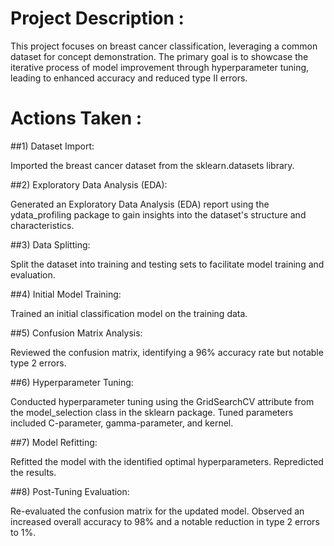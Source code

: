 # Project Description :
This project focuses on breast cancer classification, leveraging a common dataset for concept demonstration. The primary goal is to showcase the iterative process of model improvement through hyperparameter tuning, leading to enhanced accuracy and reduced type II errors.

# Actions Taken :
##1) Dataset Import:

Imported the breast cancer dataset from the sklearn.datasets library.

##2) Exploratory Data Analysis (EDA):

Generated an Exploratory Data Analysis (EDA) report using the ydata_profiling package to gain insights into the dataset's structure and characteristics.

##3) Data Splitting:

Split the dataset into training and testing sets to facilitate model training and evaluation.

##4) Initial Model Training:

Trained an initial classification model on the training data.

##5) Confusion Matrix Analysis:

Reviewed the confusion matrix, identifying a 96% accuracy rate but notable type 2 errors.

##6) Hyperparameter Tuning:

Conducted hyperparameter tuning using the GridSearchCV attribute from the model_selection class in the sklearn package.
Tuned parameters included C-parameter, gamma-parameter, and kernel.

##7) Model Refitting:

Refitted the model with the identified optimal hyperparameters. Repredicted the results.

##8) Post-Tuning Evaluation:

Re-evaluated the confusion matrix for the updated model. Observed an increased overall accuracy to 98% and a notable reduction in type 2 errors to 1%.
